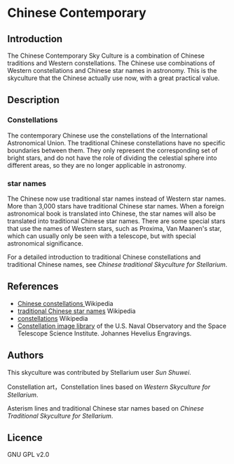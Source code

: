 # Chinese Contemporary

## Introduction

The Chinese Contemporary Sky Culture is a combination of Chinese traditions and Western constellations. The Chinese use combinations of Western constellations and Chinese star names in astronomy. This is the skyculture that the Chinese actually use now, with a great practical value.

## Description

### Constellations

The contemporary Chinese use the constellations of the International Astronomical Union. The traditional Chinese constellations have no specific boundaries between them. They only represent the corresponding set of bright stars, and do not have the role of dividing the celestial sphere into different areas, so they are no longer applicable in astronomy.

### star names

The Chinese now use traditional star names instead of Western star names. More than 3,000 stars have traditional Chinese star names. When a foreign astronomical book is translated into Chinese, the star names will also be translated into traditional Chinese star names. There are some special stars that use the names of Western stars, such as Proxima, Van Maanen's star, which can usually only be seen with a telescope, but with special astronomical significance. 

For a detailed introduction to traditional Chinese constellations and traditional Chinese names, see _Chinese traditional Skyculture for Stellarium_. 

## References

*   [Chinese constellations ](http://en.wikipedia.org/wiki/Chinese_constellations) Wikipedia
*   [traditional Chinese star names](https://en.wikipedia.org/wiki/Traditional_Chinese_star_names) Wikipedia
*   [constellations](http://en.wikipedia.org/wiki/Constellation) Wikipedia
*   [Constellation image library](http://hubblesource.stsci.edu/sources/illustrations/constellations/) of the U.S. Naval Observatory and the Space Telescope Science Institute. Johannes Hevelius Engravings.

## Authors

This skyculture was contributed by Stellarium user _Sun Shuwei_.

Constellation art，Constellation lines based on _Western Skyculture for Stellarium_.

Asterism lines and traditional Chinese star names based on _Chinese Traditional Skyculture for Stellarium_.


## Licence

GNU GPL v2.0

